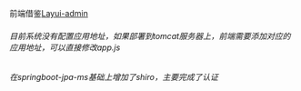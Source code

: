 前端借鉴[Layui-admin](https://github.com/MrMoveon/layuiAdmin)

###### 目前系统没有配置应用地址，如果部署到tomcat服务器上，前端需要添加对应的应用地址，可以直接修改app.js

###### 在springboot-jpa-ms基础上增加了shiro，主要完成了认证